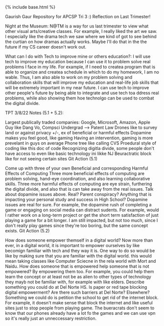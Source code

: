 {% include base.html %}

Gaurish Gaur Repository for APCSP Tri 3 :)
Reflection on Last Trimester!

Night at the Museum: N@TM is a way for us last trimester to view what other visual arts/creative classes. For example, I really liked the art we saw. I especially like the drama tech we saw where we kind of got to see behind the curtian on how dramas actually works. Maybe I'll do that in the the future if my CS career doesn't work out.

What can I do with Tech to improve mine or others education?: I will use tech to improve my education because I can use it to problem solve real problems I face in my life. For example, if I need to createa program that is able to organize and createa schedule in which to do my homework, I am no wable. Thus, I am also able to work on my problem solving and collaboration skills that will improve my education and real-life job skills that will be extremely important in my near future. I can use tech to improve other people's future by being able to integrate and use tech toa ddress real problems, while also showing them hoe technolgo can be used to combat the digital divide.

TPT 3/8/22 Notes (5.1 + 5.2):

Largest publically traded companies: Google, Microsoft, Amazon, Apple
Guy like Dang Vo, Compsci Undergrad --> Patent Law
Drones like to survey land or against privacy +/-, ex of beneficial or harmful effects
Dopamine makes you feel good, like gaming
Having an intervention, gaming is more prevelant in guys on average
Phone tree like calling CVS
Proedural style of coding like this doc of code
Recognizing digitla divide, some people don't have access to even like basic technology ini likke NJ
Beuractratic block like for not seeing certain sites
Git Action (5.1)

Come up with three of your own Beneficial and corresponding Harmful Effects of Computing Three more beneficial effects of computing are problem solving, hand-eye coordination, and also learning collaborative skills. Three more harmful effects of computing are eye strain, furthering the digital divide, and also that is can take away from the real issues.
Talk about dopamine issues above. Real? Parent conspiracy? Anything that is impacting your personal study and success in High School? Dopamine issues are real for sure. For example, the dopamine rush of completing a game or engaging on social media can distract sudents. For example, would I rather work on a long-term project or get the short term satisfaction of just playing a game for a bit longer. I am still impacted, but not too much, since I don't really play games since they're too boring, but the same concept exists.
Git Action (5.2)

How does someone empower themself in a digital world? Now more than ever, in a digital world, it is important to empower ourselves by like becomign familiar with tech and they way it is. One way to do so would be like by making sure that you are familiar with the digital world. this would mean taking classes like Computer Sciecne in the rela world with Mort and Naidu.
How does someone that is empowered help someone that is not empowered? By empowering them too. For example, you could help them learn the concept or at least not be as alien to other types of technology they mayb not be familiar with, for example with like elders.
Describe something you could do at Del Norte HS. Is paper or red tape blocking digital empowerment? Are there such barriers at Del Norte? Elsewhere? Something we could do is petition the school to get rid of the internet block. For example, it doesn't make sense that block the internet and like useful sites just to stop people from playing game. The bueracrats don't seem to know that our phones already have a lot fo the games and we can use vpn so it's really just an unneccessary restriction.